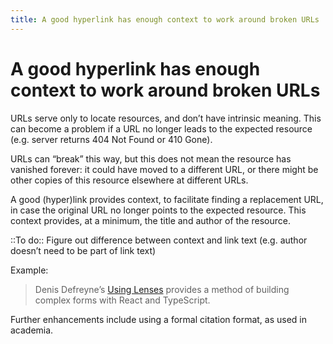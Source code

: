 ```yaml
---
title: A good hyperlink has enough context to work around broken URLs
---
```


# A good hyperlink has enough context to work around broken URLs
URLs serve only to locate resources, and don’t have intrinsic meaning. This can become a problem if a URL no longer leads to the expected resource (e.g. server returns 404 Not Found or 410 Gone).

URLs can “break” this way, but this does not mean the resource has vanished forever: it could have moved to a different URL, or there might be other copies of this resource elsewhere at different URLs.

A good (hyper)link provides context, to facilitate finding a replacement URL, in case the original URL no longer points to the expected resource. This context provides, at a minimum, the title and author of the resource.

::To do:: Figure out difference between context and link text (e.g. author doesn’t need to be part of link text)

Example:

> Denis Defreyne’s [Using Lenses](https://medium.com/bcgdv-engineering/using-lenses-b0251f7ca79) provides a method of building complex forms with React and TypeScript.

Further enhancements include using a formal citation format, as used in academia.